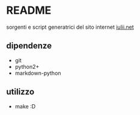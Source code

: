 # README

sorgenti e script generatrici del sito internet [iulii.net](http://iulii.net)

## dipendenze

* git
* python2+
* markdown-python

## utilizzo

* make :D
